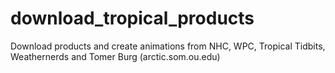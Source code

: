 # download_tropical_products
Download products and create animations from NHC, WPC, Tropical Tidbits, Weathernerds and Tomer Burg (arctic.som.ou.edu)
